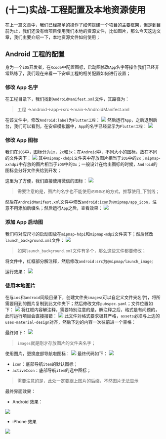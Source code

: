 # (十二)实战-工程配置及本地资源使用

在上一篇文章中，我们已经简单的操作了如何搭建一个项目的主要框架，但是到目前为止，我们还没有给项目使用我们本地的资源文件，比如图片，那么今天这边文章，我们主要介绍一下，本地资源文件如何使用；

## Android 工程的配置

身为一个`iOS`开发者，在`Xcode`中配置图标，启动图修改`App`名字等操作我们已经非常熟练了，我们现在来看一下安卓工程的相关配置如何进行设置；

### 修改 App 名字

在工程目录下，我们找到`AndroidManifest.xml`文件，其路径为：

> 工程 ->android->app->src->main->AndroidManifest.xml

在该文件中，修改`Android:label`为`Flutter工程`： ![](./static/ca3b954fdd74492fa781365493d0132e~tplv-k3u1fbpfcp-zoom-in-crop-mark-1512-0-0-0.png) 然后运行`App`，之后退到后台，我们可以看到，在安卓模拟器中，`App`的名字已经显示为`Flutter工程`： ![](./static/2db0c33050d4463e8dee97c674ae35e6~tplv-k3u1fbpfcp-zoom-in-crop-mark-1512-0-0-0.png)

### 修改 App 图标

我们在`iOS`中，图标分为`1x`，`2x`和`3x`；在`Android`中，不同大小的图标，放在不同的文件夹下： ![](./static/d2936c261c4b452b99169cd088a8aa29~tplv-k3u1fbpfcp-zoom-in-crop-mark-1512-0-0-0.png) 其中`mipmap-xhdpi`文件夹中存放图片相当于`iOS`中的`2x`；`mipmap-xxhdpi`中存放的图片相当于`iOS`中的`3x`；一般设计在给出图标的时候，`Android`的图标会分好文件夹给到开发；

这里为了方便，我们直接使用微信的图标： ![](./static/5dbc65e6890649bb9eb01b7642aa120c~tplv-k3u1fbpfcp-zoom-in-crop-mark-1512-0-0-0.png)

> 需要注意的是，图片的名字也不能使用`驼峰命名`的方式，推荐使用`_`下划线；

然后在`AndroidManifest.xml`文件中修改`android:icon`为`@mipmap/app_icon`，注意不用添加后缀名；然后运行`App`之后，查看效果： ![](./static/a0cfa6bfdf1d43dfb578ff57da972925~tplv-k3u1fbpfcp-zoom-in-crop-mark-1512-0-0-0.png)

### 添加 App 启动图

我们将对应尺寸的启动图放在`mipmap-hdpi`和`mipmap-mdpi`文件夹下；然后修改`launch_background.xml`文件： ![](./static/659b9ffceb03466aa44848901c40add6~tplv-k3u1fbpfcp-zoom-in-crop-mark-1512-0-0-0.png)

> 如果`launch_background.xml`文件有多个，那么这些文件都要修改；

将文件中，红框部分解注释，然后修改`android:src`为`@mipmap/launch_image`;

运行效果： ![](./static/bd9c8660fb534d089baf987ff6d9ac3f~tplv-k3u1fbpfcp-zoom-in-crop-mark-1512-0-0-0.png)

### 使用本地图片

在与`ios`和`android`同级目录下，创建文件夹`images`(可以自定义文件夹名字)，将所需要用到的图片复制到此文件夹下；然后修改文件`pubspec.yaml`；文件位置如下： ![](./static/070720edf3104033a3643173e372be24~tplv-k3u1fbpfcp-zoom-in-crop-mark-1512-0-0-0.png) 将红框内容解注释，需要特别注意的是，解注释之后，格式是有问题的，此时运行项目会直接报错： ![](./static/4e68059c6dd647b09b5af67cf94138ce~tplv-k3u1fbpfcp-zoom-in-crop-mark-1512-0-0-0.png) 此文件对格式要求极其严格，`assets`必须与上边的`uses-material-design`对齐，然后下边的内容一次往前进一个空格：

最终如下： ![](./static/941955c314fb4d3c88753260323bbd5a~tplv-k3u1fbpfcp-zoom-in-crop-mark-1512-0-0-0.png)

> `images`就是刚才存放图片的文件夹名字；

使用图片，更换底部导航啦图标： ![](./static/bfc49cc16e8645b3a9bc58f157d314e6~tplv-k3u1fbpfcp-zoom-in-crop-mark-1512-0-0-0.png) 最终代码如下： ![](./static/dab3e5e49bbb452dbfe49f797f2edc26~tplv-k3u1fbpfcp-zoom-in-crop-mark-1512-0-0-0.png)

- `icon`：底部导航`item`的默认图标；
- `activeIcon`：底部导航`item`的选中图标；

> 需要注意的是，此处一定要跟上图片的后缀，不然图片无法显示

最终界面效果：

- Android 效果：

![](./static/9514d64ca6e24750b6a87e556253d8e3~tplv-k3u1fbpfcp-zoom-in-crop-mark-1512-0-0-0.png)

- iPhone 效果

![](./static/0b0d583f7ca6465881f672de2d52863e~tplv-k3u1fbpfcp-zoom-in-crop-mark-1512-0-0-0.png)
